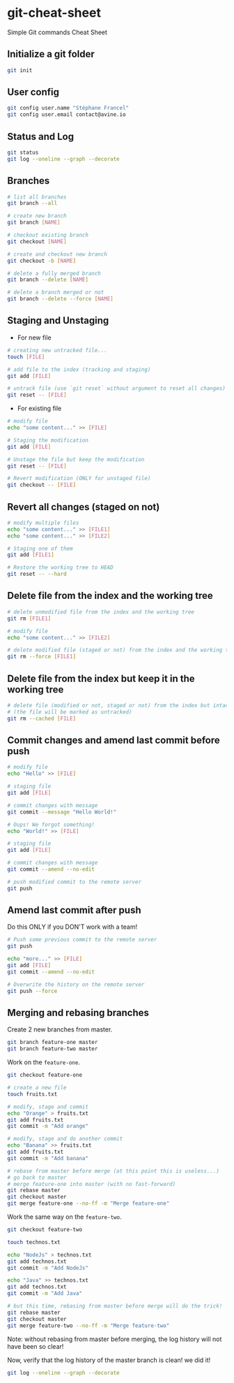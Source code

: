 # git-cheat-sheet

Simple Git commands Cheat Sheet

## Initialize a git folder

```bash
git init
```

## User config

```bash
git config user.name "Stéphane Francel"
git config user.email contact@avine.io
```

## Status and Log

```bash
git status
git log --oneline --graph --decorate
```

## Branches

```bash
# list all branches
git branch --all

# create new branch
git branch [NAME]

# checkout existing branch
git checkout [NAME]

# create and checkout new branch
git checkout -b [NAME]

# delete a fully merged branch
git branch --delete [NAME]

# delete a branch merged or not
git branch --delete --force [NAME]
```

## Staging and Unstaging

- For new file

```bash
# creating new untracked file...
touch [FILE]

# add file to the index (tracking and staging)
git add [FILE]

# untrack file (use `git reset` without argument to reset all changes)
git reset -- [FILE]
```

- For existing file

```bash
# modify file
echo "some content..." >> [FILE]

# Staging the modification
git add [FILE]

# Unstage the file but keep the modification
git reset -- [FILE]

# Revert modification (ONLY for unstaged file)
git checkout -- [FILE]
```

## Revert all changes (staged on not)

```bash
# modify multiple files
echo "some content..." >> [FILE1]
echo "some content..." >> [FILE2]

# Staging one of them
git add [FILE1]

# Restore the working tree to HEAD
git reset -- --hard
```

## Delete file from the index and the working tree

```bash
# delete unmodified file from the index and the working tree
git rm [FILE1]

# modify file
echo "some content..." >> [FILE2]

# delete modified file (staged or not) from the index and the working tree
git rm --force [FILE1]
```

## Delete file from the index but keep it in the working tree

```bash
# delete file (modified or not, staged or not) from the index but intact keep it in the working tree
# (the file will be marked as untracked)
git rm --cached [FILE]
```

## Commit changes and amend last commit before push

```bash
# modify file
echo "Hello" >> [FILE]

# staging file
git add [FILE]

# commit changes with message
git commit --message "Hello World!"

# Oups! We forgot something!
echo "World!" >> [FILE]

# staging file
git add [FILE]

# commit changes with message
git commit --amend --no-edit

# push modified commit to the remote server
git push
```

## Amend last commit after push

Do this ONLY if you DON'T work with a team!

```bash
# Push some previous commit to the remote server
git push

echo "more..." >> [FILE]
git add [FILE]
git commit --amend --no-edit

# Overwrite the history on the remote server
git push --force
```

## Merging and rebasing branches

Create 2 new branches from master.

```bash
git branch feature-one master
git branch feature-two master
```

Work on the `feature-one`.

```bash
git checkout feature-one

# create a new file
touch fruits.txt

# modify, stage and commit
echo "Orange" > fruits.txt
git add fruits.txt
git commit -m "Add orange"

# modify, stage and do another commit
echo "Banana" >> fruits.txt
git add fruits.txt
git commit -m "Add banana"

# rebase from master before merge (at this point this is useless...)
# go back to master
# merge feature-one into master (with no fast-forward)
git rebase master
git checkout master
git merge feature-one --no-ff -m "Merge feature-one"
```

Work the same way on the `feature-two`.

```bash
git checkout feature-two

touch technos.txt

echo "NodeJs" > technos.txt
git add technos.txt
git commit -m "Add NodeJs"

echo "Java" >> technos.txt
git add technos.txt
git commit -m "Add Java"

# but this time, rebasing from master before merge will do the trick!
git rebase master
git checkout master
git merge feature-two --no-ff -m "Merge feature-two"
```

Note: without rebasing from master before merging, the log history will not have been so clear!

Now, verify that the log history of the master branch is clean! we did it!

```bash
git log --oneline --graph --decorate
```
